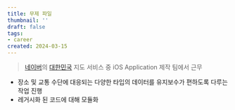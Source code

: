 ```yaml
---
title: 무제 파일
thumbnail: ''
draft: false
tags:
- career
created: 2024-03-15
---
```



 > 
 > [네이버](https://namu.wiki/w/%EB%84%A4%EC%9D%B4%EB%B2%84(%EA%B8%B0%EC%97%85) "네이버(기업)")의 [대한민국](https://namu.wiki/w/%EB%8C%80%ED%95%9C%EB%AF%BC%EA%B5%AD "대한민국") 지도 서비스 중 iOS Application 제작 팀에서 근무

* 장소 및 교통 수단에 대응되는 다양한 타입의 데이터를 유지보수가 편하도록 다루는 작업 진행
* 레거시화 된 코드에 대해 모듈화
